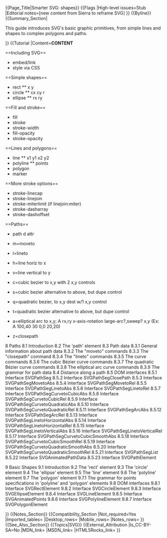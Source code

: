 {{Page_Title|Smarter SVG: shapes}}
{{Flags
|High-level issues=Stub
|Editorial notes=[new content from Sierra to reframe SVG]
}}
{{Byline}}
{{Summary_Section|

This guide introduces SVG's basic graphic primitives, from simple
lines and shapes to complex polygons and paths.

}}
{{Tutorial
|Content=__CONTENT__

==Including SVG==

* embed/link
* style via CSS

==Simple shapes==

* rect
** x y
* circle
** cx cy r
* ellipse
** rx ry

==Fill and stroke==

* fill
* stroke
* stroke-width
* fill-opacity
* stroke-opacity

==Lines and polygons==

* line
** x1 y1 x2 y2
* polyline
** points
* polygon
* marker

==More stroke options==

* stroke-linecap
* stroke-linejoin
* stroke-miterlimit (if linejoin:miter)
* stroke-dasharray
* stroke-dashoffset

==Paths==

* path d attr
* m=moveto
* l=lineto
* h=line horiz to x
* v=line vertical to y
* c=cubic bezier to x,y with 2 x,y controls
* s=cubic bezier alternative to above, but dupe control
* q=quadratic bezier, to x,y dest w/1 x,y control
* t=quadratic bezier alternative to above, but dupe control
* a=elliptical arc to x,y; A rx,ry x-axis-rotation large-arc?,sweep? x,y (Ex: A 100,40 30 0,0 20,20)

* z=closepath

 8 Paths
    8.1 Introduction
    8.2 The 'path' element
    8.3 Path data
        8.3.1 General information about path data
        8.3.2 The "moveto" commands
        8.3.3 The "closepath" command
        8.3.4 The "lineto" commands
        8.3.5 The curve commands
        8.3.6 The cubic Bézier curve commands
        8.3.7 The quadratic Bézier curve commands
        8.3.8 The elliptical arc curve commands
        8.3.9 The grammar for path data
    8.4 Distance along a path
    8.5 DOM interfaces
        8.5.1 Interface SVGPathSeg
        8.5.2 Interface SVGPathSegClosePath
        8.5.3 Interface SVGPathSegMovetoAbs
        8.5.4 Interface SVGPathSegMovetoRel
        8.5.5 Interface SVGPathSegLinetoAbs
        8.5.6 Interface SVGPathSegLinetoRel
        8.5.7 Interface SVGPathSegCurvetoCubicAbs
        8.5.8 Interface SVGPathSegCurvetoCubicRel
        8.5.9 Interface SVGPathSegCurvetoQuadraticAbs
        8.5.10 Interface SVGPathSegCurvetoQuadraticRel
        8.5.11 Interface SVGPathSegArcAbs
        8.5.12 Interface SVGPathSegArcRel
        8.5.13 Interface SVGPathSegLinetoHorizontalAbs
        8.5.14 Interface SVGPathSegLinetoHorizontalRel
        8.5.15 Interface SVGPathSegLinetoVerticalAbs
        8.5.16 Interface SVGPathSegLinetoVerticalRel
        8.5.17 Interface SVGPathSegCurvetoCubicSmoothAbs
        8.5.18 Interface SVGPathSegCurvetoCubicSmoothRel
        8.5.19 Interface SVGPathSegCurvetoQuadraticSmoothAbs
        8.5.20 Interface SVGPathSegCurvetoQuadraticSmoothRel
        8.5.21 Interface SVGPathSegList
        8.5.22 Interface SVGAnimatedPathData
        8.5.23 Interface SVGPathElement

 9 Basic Shapes
    9.1 Introduction
    9.2 The 'rect' element
    9.3 The 'circle' element
    9.4 The 'ellipse' element
    9.5 The 'line' element
    9.6 The 'polyline' element
    9.7 The 'polygon' element
        9.7.1 The grammar for points specifications in 'polyline' and 'polygon' elements
    9.8 DOM interfaces
        9.8.1 Interface SVGRectElement
        9.8.2 Interface SVGCircleElement
        9.8.3 Interface SVGEllipseElement
        9.8.4 Interface SVGLineElement
        9.8.5 Interface SVGAnimatedPoints
        9.8.6 Interface SVGPolylineElement
        9.8.7 Interface SVGPolygonElement

}}
{{Notes_Section}}
{{Compatibility_Section
|Not_required=Yes
|Imported_tables=
|Desktop_rows=
|Mobile_rows=
|Notes_rows=
}}
{{See_Also_Section}}
{{Topics|SVG}}
{{External_Attribution
|Is_CC-BY-SA=No
|MDN_link=
|MSDN_link=
|HTML5Rocks_link=
}}